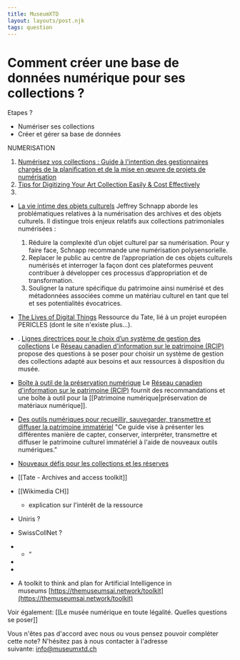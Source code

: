 ```yaml
---
title: MuseumXTD
layout: layouts/post.njk
tags: question
---
```

# Comment créer une base de données numérique pour ses collections ?
Etapes ?
- Numériser ses collections
- Créer et gérer sa base de données

NUMERISATION
1. [Numérisez vos collections : Guide à l'intention des gestionnaires chargés de la planification et de la mise en œuvre de projets de numérisation](https://www.canada.ca/fr/reseau-information-patrimoine/services/numerisation/numerisez-collections-guide-gestionnaires.html#a8a1)
2. [Tips for Digitizing Your Art Collection Easily & Cost Effectively](https://www.artworkarchive.com/blog/tips-for-digitizing-your-art-collection-easily-cost-effectively) 
3. 

- [La vie intime des objets culturels](https://journals.openedition.org/culturemusees/4871)
   Jeffrey Schnapp aborde les problématiques relatives à la numérisation des archives et des objets culturels. Il distingue trois enjeux relatifs aux collections patrimoniales numérisées : 
	1. Réduire la complexité d’un objet culturel par sa numérisation. Pour y faire face, Schnapp recommande une numérisation polysensorielle. 
	2. Replacer le public au centre de l’appropriation de ces objets culturels numérisés et interroger la façon dont ces plateformes peuvent contribuer à développer ces processus d’appropriation et de transformation. 
	3. Souligner la nature spécifique du patrimoine ainsi numérisé et des métadonnées associées comme un matériau culturel en tant que tel et ses potentialités évocatrices.
- [The Lives of Digital Things](https://www.tate.org.uk/about-us/projects/pericles/lives-digital-things)
  Ressource du Tate, lié à un projet européen PERICLES (dont le site n'existe plus...). 
- . [Lignes directrices pour le choix d’un système de gestion des collections](https://www.canada.ca/fr/reseau-information-patrimoine/services/systemes-gestion-collections/lignes-directrice-choix-sgc.html)
  Le [Réseau canadien d'information sur le patrimoine (RCIP)](https://www.canada.ca/fr/reseau-information-patrimoine.html) propose des questions à se poser pour choisir un système de gestion des collections adapté aux besoins et aux ressources à disposition du musée.    
- [Boîte à outil de la préservation numérique](https://www.canada.ca/fr/reseau-information-patrimoine/services/preservation-numerique/boite-outils.html)
  Le [Réseau canadien d'information sur le patrimoine (RCIP)](https://www.canada.ca/fr/reseau-information-patrimoine.html) fournit des recommandations et une boîte à outil pour la [[Patrimoine numérique|préservation de matériaux numérique]]. 
- [Des outils numériques pour recueillir, sauvegarder, transmettre et diffuser la patrimoine immatériel](https://www.culturecdq.ca/images/Annee_numerique/Guides/Guide_Patrimoine_Immateriel.pdf)
  "Ce guide vise à présenter les différentes manière de capter, conserver, interpréter, transmettre et diffuser le patrimoine culturel immatériel à l'aide de nouveaux outils numériques."
- [Nouveaux défis pour les collections et les réserves](https://www.yuca.tv/fr/icom/webinaire-7-octobre-2020)
- [[Tate - Archives and access toolkit]]
- [[Wikimedia CH]]
	- explication sur l'intérêt de la ressource
- Uniris ?
- SwissCollNet ?
- -   “
-   
-   

-   A toolkit to think and plan for Artificial Intelligence in museums [https://themuseumsai.network/toolkit](https://themuseumsai.network/toolkit)


Voir également: [[Le musée numérique en toute légalité. Quelles questions se poser]]
 
Vous n'êtes pas d'accord avec nous ou vous pensez pouvoir compléter cette note? N'hésitez pas à nous contacter à l'adresse suivante: [info@museumxtd.ch](mailto:info@museumxtd.ch)